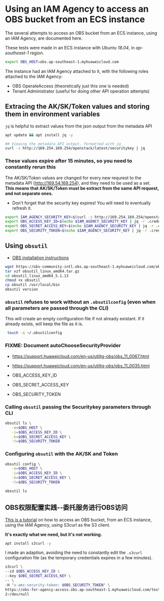 # Using an IAM Agency to access an OBS bucket from an ECS instance

The several attempts to access an OBS bucket from an ECS instance, using an IAM Agency, are documented here.

These tests were made in an ECS instance with *Ubuntu 18.04*, in *ap-southeast-1* region.

```bash
export OBS_HOST=obs.ap-southeast-1.myhuaweicloud.com
```

The instance had an IAM Agency attached to it, with the following roles attached to the IAM Agency:
* OBS OperateAccess (theoretically just this one is needed)
* Tenant Administrator (useful for doing other API operation attempts)

## Extracing the AK/SK/Token values and storing them in environment variables

`jq` is helpful to extract values from the json output from the metadata API 

```bash
apt update && apt install jq -y 

## Viewing the metadata API output, formatted with jq
curl -s http://169.254.169.254/openstack/latest/securitykey | jq
```

### These values expire after 15 minutes, so you need to constantly rerun this

The AK/SK/Token values are changed for every new requrest to the metadata API (http://169.54.169.254), and they need to be used as a set. **This means that AK/SK/Token must be extract from the same API request, and not separate ones.**

* Don't forget that the security key expires! You will need to eventually refresh it.

```bash
export IAM_AGENCY_SECURITY_KEY=$(curl -s http://169.254.169.254/openstack/latest/securitykey | jq .)
export OBS_ACCESS_KEY_ID=$(echo $IAM_AGENCY_SECURITY_KEY | jq -r .credential.access)
export OBS_SECRET_ACCESS_KEY=$(echo $IAM_AGENCY_SECURITY_KEY | jq -r .credential.secret)
export OBS_SECURITY_TOKEN=$(echo $IAM_AGENCY_SECURITY_KEY | jq -r .credential.securitytoken)
```


## Using `obsutil`

* [OBS installation instructions](https://support.huaweicloud.com/intl/en-us/utiltg-obs/obs_11_0003.html)

```bash
wget https://obs-community-intl.obs.ap-southeast-1.myhuaweicloud.com/obsutil/current/obsutil_linux_amd64.tar.gz
tar xzf obsutil_linux_amd64.tar.gz
cd obsutil_linux_amd64_5.1.13
chmod +x obsutil
cp obsutil /usr/local/bin
obsutil version
```

### `obsutil` refuses to work without an `.obsutilconfig` (even when all parameters are passed through the CLI)
This will create an empty configuration file if not already existant. 
If it already exists, will keep the file as it is.

```bash
 touch -a ~/.obsutilconfig
```

### FIXME: Document autoChooseSecurityProvider
* https://support.huaweicloud.com/en-us/utiltg-obs/obs_11_0067.html
* https://support.huaweicloud.com/en-us/utiltg-obs/obs_11_0035.html

* OBS_ACCESS_KEY_ID
* OBS_SECRET_ACCESS_KEY
* OBS_SECURITY_TOKEN

### Calling `obsutil` passing the Securitykey parameters through CLI

```bash
obsutil ls \
   -e=$OBS_HOST \
   -i=$OBS_ACCESS_KEY_ID \
   -k=$OBS_SECRET_ACCESS_KEY \
   -t=$OBS_SECURITY_TOKEN
```

### Configuring `obsutil` with the AK/SK and Token

```bash
obsutil config \
   -e=$OBS_HOST \
   -i=$OBS_ACCESS_KEY_ID \
   -k=$OBS_SECRET_ACCESS_KEY \
   -t=$OBS_SECURITY_TOKEN

obsutil ls
```

##  OBS权限配置实践--委托服务进行OBS访问 
[This is a tutorial](https://bbs.huaweicloud.com/blogs/100733) on how to access an OBS bucket, from an ECS instance, using the IAM Agency, using S3curl as the S3 client.

**It's exactly what we need, but it's not working.**

```bash
apt install s3curl -y
```

I made an adaption, avoiding the need to constantly edit the `.s3curl` configuration file (as the temporary credentials expires in a few minutes).

```bash
s3curl \
--id $OBS_ACCESS_KEY_ID \
--key $OBS_SECRET_ACCESS_KEY \
-- \
-H "x-amz-security-token: $OBS_SECURITY_TOKEN" \
https://obs-for-agency-access.obs.ap-southeast-1.myhuaweicloud.com/test123.txt \
2>/dev/null
```

